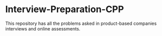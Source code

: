 # Interview-Preparation-CPP
This repository has all the problems asked in product-based companies interviews and online assessments.
